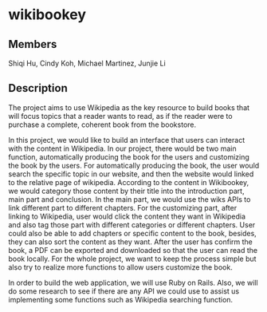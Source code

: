 # wikibookey
## Members
Shiqi Hu, Cindy Koh, Michael Martinez, Junjie Li

## Description
The project aims to use Wikipedia as the key resource to build books that will focus topics that a reader wants to read, as if the reader were to purchase a complete, coherent book from the bookstore.

In this project, we would like to build an interface that users can interact with the content in Wikipedia. In our project, there would be two main function, automatically producing the book for the users and customizing the book by the users. For automatically producing the book, the user would search the specific topic in our website, and then the website would linked to the relative page of wikipedia. According to the content in Wikibookey, we would category those content by their title into the introduction part, main part and conclusion. In the main part, we would use the wiks APIs to link different part to different chapters. For the customizing part, after linking to Wikipedia, user would click the content they want in Wikipedia and also tag those part with different categories or different chapters. User could also be able to add chapters or specific content to the book, besides, they can also sort the content as they want. After the user has confirm the book, a PDF can be exported and downloaded so that the user can read the book locally. For the whole project, we want to keep the process simple but also try to realize more functions to allow users customize the book.

In order to build the web application, we will use Ruby on Rails. Also, we will do some research to see if there are any API we could use to assist us implementing some functions such as Wikipedia searching function.

